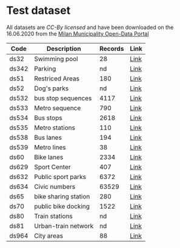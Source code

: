 # Test dataset
All datasets are _CC-By licensed_ and  have been downloaded on the 16.06.2020 from the [Milan Municipality Open-Data Portal](https://dati.comune.milano.it/)

Code	|	Description	|	Records	|	Link	|
----------	|	----------	|	----------	|	----------	|
ds32	|	Swimming pool	|	28	| [Link](	https://dati.comune.milano.it/dataset/ds32-infogeo-centribalneari-localizzazione	)|
ds342	|	Parking	|	nd	| [Link](	https://dati.comune.milano.it/dataset/ds342-trafficotrasporti-parcheggi-pubblici-localizzazione	)|
ds51	|	Restriced Areas	|	180	| [Link](	https://dati.comune.milano.it/dataset/ds51_trafficotrasporti_aree_pedonali_ztl	)|
ds52	|	Dog's parks	|	nd	| [Link](	https://dati.comune.milano.it/dataset/ds52_infogeo_aree_cani_localizzazione_	)|
ds532	|	bus stop sequences	|	4117	| [Link](	https://dati.comune.milano.it/dataset/ds532-atm-composizione-percorsi-linee-di-superficie-urbane	)|
ds533	|	Metro sequence	|	790	| [Link](	https://dati.comune.milano.it/dataset/ds533_atm-composizione-percorsi-linee-metropolitane	)|
ds534	|	Bus stops	|	2618	| [Link](	https://dati.comune.milano.it/dataset/ds534-atm-fermate-linee-di-superficie-urbane	)|
ds535	|	Metro stations	|	110	| [Link](	https://dati.comune.milano.it/dataset/ds535_atm-fermate-linee-metropolitane	)|
ds538	|	Bus lanes	|	194	| [Link](	https://dati.comune.milano.it/dataset/ds538_atm-percorsi-linee-di-superficie-urbane	)|
ds539	|	Metro lines	|	38	| [Link](	https://dati.comune.milano.it/dataset/ds539_atm-percorsi-linee-metropolitane	)|
ds60	|	Bike lanes	|	2334	| [Link](	https://dati.comune.milano.it/dataset/ds60_infogeo_piste_ciclabili_localizzazione_	)|
ds629	|	Sport Center	|	407	| [Link](	https://dati.comune.milano.it/dataset/ds629-impianti-sportivi	)|
ds632	|	Public sport parks	|	6372	| [Link](	https://dati.comune.milano.it/dataset/ds632-street-sport-orari-parchi-comunali-per-municipio	)|
ds634	|	Civic numbers	|	63529	| [Link](	https://dati.comune.milano.it/dataset/ds634-numeri-civici-coordinate	)|
ds65	|	bike sharing station	|	280	| [Link](	https://dati.comune.milano.it/dataset/ds65_infogeo_aree_sosta_bike_sharing_localizzazione_	)|
ds70	|	public bike docking	|	1522	| [Link](	https://dati.comune.milano.it/dataset/ds670-trasporto-pubblico-sosta-biciclette	)|
ds80	|	Train stations	|	nd	| [Link](	https://dati.comune.milano.it/dataset/ds80_infogeo_stazioni_ferroviarie_localizzazione_	)|
ds81	|	Urban-train network	|	nd	| [Link](	https://dati.comune.milano.it/dataset/ds81_infogeo_rete_ferroviaria_localizzazione_	)|
ds964	|	City areas	|	88	| [Link](	https://dati.comune.milano.it/dataset/ds964-nil-vigenti-pgt-2030	)|
